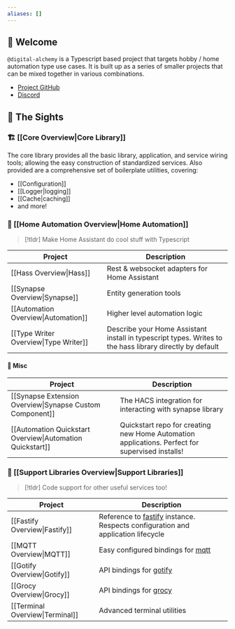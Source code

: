 ```yaml
---
aliases: []
---
```

## 👋 Welcome

`@digital-alchemy` is a Typescript based project that targets hobby / home automation type use cases. It is built up as a series of smaller projects that can be mixed together in various combinations.

- [Project GitHub](https://github.com/Digital-Alchemy-TS)
- [Discord](http://discord.digital-alchemy.app)

## 📇 The Sights

### 🏗 [[Core Overview|Core Library]]

The core library provides all the basic library, application, and service wiring tools; allowing the easy construction of standardized services. Also provided are a comprehensive set of boilerplate utilities, covering:

- [[Configuration]]
- [[Logger|logging]]
- [[Cache|caching]]
- and more!
### 🏡 [[Home Automation Overview|Home Automation]]

> [!tldr] 
> Make Home Assistant do cool stuff with Typescript

| Project                               | Description                                                                                              |
| ------------------------------------- | -------------------------------------------------------------------------------------------------------- |
| [[Hass Overview\|Hass]]               | Rest & websocket adapters for Home Assistant                                                             |
| [[Synapse Overview\|Synapse]]         | Entity generation tools                                                                                  |
| [[Automation Overview\|Automation]]   | Higher level automation logic                                                                            |
| [[Type Writer Overview\|Type Writer]] | Describe your Home Assistant install in typescript types. Writes to the hass library directly by default |
#### 🥏 Misc
| Project                                                   | Description                                                                                     |
| --------------------------------------------------------- | ----------------------------------------------------------------------------------------------- |
| [[Synapse Extension Overview\|Synapse Custom Component]]  | The HACS integration for interacting with synapse library                                       |
| [[Automation Quickstart Overview\|Automation Quickstart]] | Quickstart repo for creating new Home Automation applications. Perfect for supervised installs! |

### 💼 [[Support Libraries Overview|Support Libraries]]

> [!tldr] 
 Code support for other useful services too!

| Project                         | Description                                                                                             |
| ------------------------------- | ------------------------------------------------------------------------------------------------------- |
| [[Fastify Overview\|Fastify]]   | Reference to [fastify](https://fastify.dev/) instance. Respects configuration and application lifecycle |
| [[MQTT Overview\|MQTT]]         | Easy configured bindings for [mqtt](https://www.npmjs.com/package/mqtt)                                 |
| [[Gotify Overview\|Gotify]]     | API bindings for [gotify](https://gotify.net/)                                                          |
| [[Grocy Overview\|Grocy]]       | API bindings for [grocy](https://grocy.info/)                                                           |
| [[Terminal Overview\|Terminal]] | Advanced terminal utilities                                                                             |
